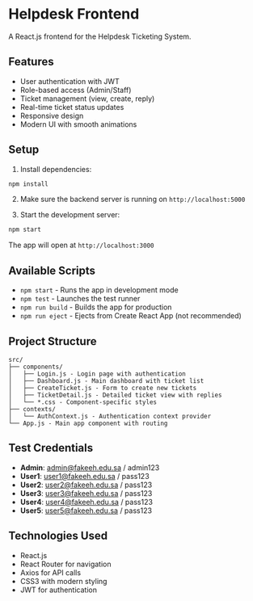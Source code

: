 # Helpdesk Frontend

A React.js frontend for the Helpdesk Ticketing System.

## Features

- User authentication with JWT
- Role-based access (Admin/Staff)
- Ticket management (view, create, reply)
- Real-time ticket status updates
- Responsive design
- Modern UI with smooth animations

## Setup

1. Install dependencies:
```bash
npm install
```

2. Make sure the backend server is running on `http://localhost:5000`

3. Start the development server:
```bash
npm start
```

The app will open at `http://localhost:3000`

## Available Scripts

- `npm start` - Runs the app in development mode
- `npm test` - Launches the test runner
- `npm run build` - Builds the app for production
- `npm run eject` - Ejects from Create React App (not recommended)

## Project Structure

```
src/
├── components/
│   ├── Login.js - Login page with authentication
│   ├── Dashboard.js - Main dashboard with ticket list
│   ├── CreateTicket.js - Form to create new tickets
│   ├── TicketDetail.js - Detailed ticket view with replies
│   └── *.css - Component-specific styles
├── contexts/
│   └── AuthContext.js - Authentication context provider
└── App.js - Main app component with routing
```

## Test Credentials

- **Admin**: admin@fakeeh.edu.sa / admin123
- **User1**: user1@fakeeh.edu.sa / pass123
- **User2**: user2@fakeeh.edu.sa / pass123
- **User3**: user3@fakeeh.edu.sa / pass123
- **User4**: user4@fakeeh.edu.sa / pass123
- **User5**: user5@fakeeh.edu.sa / pass123

## Technologies Used

- React.js
- React Router for navigation
- Axios for API calls
- CSS3 with modern styling
- JWT for authentication
